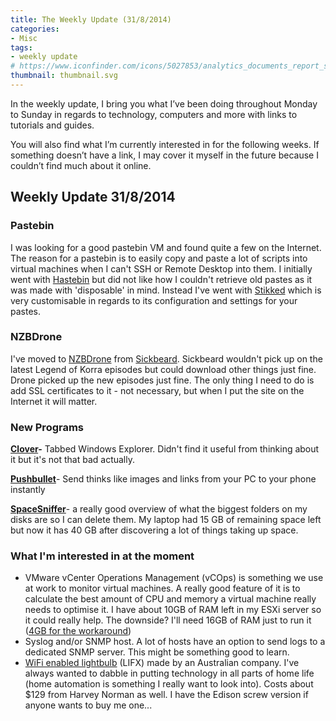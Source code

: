 ```yaml
---
title: The Weekly Update (31/8/2014)
categories:
- Misc
tags:
- weekly update
# https://www.iconfinder.com/icons/5027853/analytics_documents_report_statistics_icon
thumbnail: thumbnail.svg
---
```


In the weekly update, I bring you what I’ve been doing throughout Monday to Sunday in regards to technology, computers and more with links to tutorials and guides.

You will also find what I’m currently interested in for the following weeks. If something doesn’t have a link, I may cover it myself in the future because I couldn’t find much about it online.

<!-- more -->

## Weekly Update 31/8/2014

### Pastebin

I was looking for a good pastebin VM and found quite a few on the Internet. The reason for a pastebin is to easily copy and paste a lot of scripts into virtual machines when I can't SSH or Remote Desktop into them. I initially went with [Hastebin](http://hastebin.com) but did not like how I couldn't retrieve old pastes as it was made with 'disposable' in mind. Instead I've went with [Stikked](https://github.com/claudehohl/Stikked) which is very customisable in regards to its configuration and settings for your pastes.

### NZBDrone

I've moved to [NZBDrone](http://nzbdrone.com/) from [Sickbeard](http://sickbeard.com/). Sickbeard wouldn't pick up on the latest Legend of Korra episodes but could download other things just fine. Drone picked up the new episodes just fine. The only thing I need to do is add SSL certificates to it - not necessary, but when I put the site on the Internet it will matter.

### New Programs

**[Clover](http://ejie.me/)-** Tabbed Windows Explorer. Didn't find it useful from thinking about it but it's not that bad actually.

[**Pushbullet**](https://www.pushbullet.com/)- Send thinks like images and links from your PC to your phone instantly

[**SpaceSniffer**](http://www.uderzo.it/main_products/space_sniffer/)- a really good overview of what the biggest folders on my disks are so I can delete them. My laptop had 15 GB of remaining space left but now it has 40 GB after discovering a lot of things taking up space.

### What I'm interested in at the moment

* VMware vCenter Operations Management (vCOps) is something we use at work to monitor virtual machines. A really good feature of it is to calculate the best amount of CPU and memory a virtual machine really needs to optimise it. I have about 10GB of RAM left in my ESXi server so it could really help. The downside? I'll need 16GB of RAM just to run it ([4GB for the workaround](http://www.definit.co.uk/2014/01/installing-vcops-5-8-in-the-definit-lab-4gb-ram-and-2-vcpu/))
* Syslog and/or SNMP host. A lot of hosts have an option to send logs to a dedicated SNMP server. This might be something good to learn.
* [WiFi enabled lightbulb](http://au.lifx.co/) (LIFX) made by an Australian company. I've always wanted to dabble in putting technology in all parts of home life (home automation is something I really want to look into). Costs about $129 from Harvey Norman as well. I have the Edison screw version if anyone wants to buy me one...
